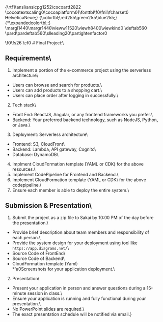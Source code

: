 {\rtf1\ansi\ansicpg1252\cocoartf2822
\cocoatextscaling0\cocoaplatform0{\fonttbl\f0\fnil\fcharset0 HelveticaNeue;}
{\colortbl;\red255\green255\blue255;}
{\*\expandedcolortbl;;}
\margl1440\margr1440\vieww11520\viewh8400\viewkind0
\deftab560
\pard\pardeftab560\slleading20\partightenfactor0

\f0\fs26 \cf0 # Final Project:\
## Requirements\
1. Implement a portion of the e-commerce project using the serverless architecture\
* Users can browse and search for products.\
* Users can add products to a shopping cart.\
* Users can place order after logging in successfully.\
2. Tech stack\
* Front End: ReactJS, Angular, or any frontend frameworks you prefer.\
* Backend: Your preferred backend technology, such as NodeJS, Python, or Java.\
3. Deployment: Serverless architecture\
* Frontend: S3, CloudFront\
* Backend: Lambda, API gateway, Cognito\
* Database: DynamoDB\
4. Implment CloudFormation template (YAML or CDK) for the above resources.\
5. Implement CodePipeline for Frontend and Backend.\
6. Implement CloudFormation template (YAML or CDK) for the above codepipeline.\
7. Ensure each member is able to deploy the entire system.\
## Submission & Presentation\
1. Submit the project as a zip file to Sakai by 10:00 PM of the day before the presentation.\
* Provide brief description about team members and responsibility of each person.\
* Provide the system design for your deployment using tool like `https://app.diagrams.net/`\
* Source Code of FrontEnd\
* Source Code of Backend\
* CloudFormation template (Yaml)\
*\'a0Screenshots for your application deployment.\
2. Presentation\
* Present your application in person and answer questions during a 15-minute session in class.\
* Ensure your application is running and fully functional during your presentation.\
* No PowerPoint slides are required.\
* The exact presentation schedule will be notified via email.}